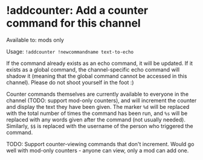 # !addcounter: Add a counter command for this channel

Available to: mods only

Usage: `!addcounter !newcommandname text-to-echo`

If the command already exists as an echo command, it will be updated. If it
exists as a global command, the channel-specific echo command will shadow it
(meaning that the global command cannot be accessed in this channel). Please
do not shoot yourself in the foot :)

Counter commands themselves are currently available to everyone in the
channel (TODO: support mod-only counters), and will increment the counter and
display the text they have been given. The marker `%d` will be replaced with
the total number of times the command has been run, and `%s` will be replaced
with any words given after the command (not usually needed). Similarly, `$$`
is replaced with the username of the person who triggered the command.

TODO: Support counter-viewing commands that don't increment. Would go well with
mod-only counters - anyone can view, only a mod can add one.

